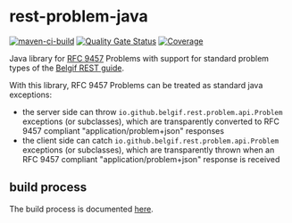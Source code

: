 # rest-problem-java

[![maven-ci-build](https://github.com/belgif/rest-problem-java/actions/workflows/maven-ci-build.yml/badge.svg)](https://github.com/belgif/rest-problem-java/actions/workflows/maven-ci-build.yml)
[![Quality Gate Status](https://sonarcloud.io/api/project_badges/measure?project=belgif_rest-problem-java&metric=alert_status)](https://sonarcloud.io/summary/new_code?id=belgif_rest-problem-java)
[![Coverage](https://sonarcloud.io/api/project_badges/measure?project=belgif_rest-problem-java&metric=coverage)](https://sonarcloud.io/summary/new_code?id=belgif_rest-problem-java)

Java library for [RFC 9457](https://www.rfc-editor.org/rfc/rfc9457) Problems with support for standard problem types of
the [Belgif REST guide](https://www.belgif.be/specification/rest/api-guide/#error-handling).

With this library, RFC 9457 Problems can be treated as standard java exceptions:

* the server side can throw `io.github.belgif.rest.problem.api.Problem` exceptions (or subclasses), which are
  transparently converted to RFC 9457 compliant "application/problem+json" responses
* the client side can catch `io.github.belgif.rest.problem.api.Problem` exceptions (or subclasses), which are
  transparently thrown when an RFC 9457 compliant "application/problem+json" response is received

## build process

The build process is documented [here](https://github.com/belgif/rest-problem-java/blob/master/BUILDING.md).
